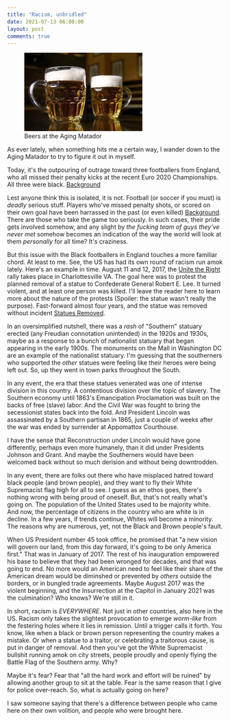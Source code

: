 ```yaml
---
title: "Racism, unbridled" 
date: 2021-07-13 06:00:00
layout: post
comments: true
---
```


<figure>
 <img src="/images/beers.jpg" alt="Two Beer Mugs">
 <figcaption>Beers at the Aging Matador</figcaption>
</figure>

As ever lately, when something hits me a certain way, I wander down to the Aging Matador to try to figure it out in myself.

Today, it's the outpouring of outrage toward three footballers from England, who all missed their penalty kicks at the recent Euro 2020 Championships. All three were black. [Background](https://www.npr.org/2021/07/12/1015239599/prince-william-and-boris-johnson-denounce-the-racist-abuse-of-englands-soccer-te)

Lest anyone think this is isolated, it is not. Football (or soccer if you must) is *deadly* serious stuff. Players who've missed penalty shots, or scored on their own goal have been harrassed in the past (or even killed) [Background](https://en.wikipedia.org/wiki/Andr%C3%A9s_Escobar). There are those who take the game too seriously. In such cases, their pride gets involved somehow, and any slight by *the fucking team of guys they've never met* somehow becomes an indication of the way the world will look at them *personally* for all time? It's craziness.

But this issue with the Black footballers in England touches a more familiar chord. At least to me. See, the US has had its own round of racism run amok lately. Here's an example in time. August 11 and 12, 2017, the [Unite the Right](https://en.wikipedia.org/wiki/Unite_the_Right_rally) rally takes place in Charlottesville VA. The goal here was to protest the planned removal of a statue to Confederate General Robert E. Lee. It turned violent, and at least one person was killed. I'll leave the reader here to learn more about the nature of the protests (Spoiler: the statue wasn't really the purpose). Fast-forward almost four years, and the statue was removed without incident [Statues Removed](https://www.cnn.com/2021/07/10/us/charlottesville-statues-coming-down/index.html).

In an oversimplified nutshell, there was a *rash* of "Southern" statuary erected (any Freudian connotation unintended) in the 1920s and 1930s, maybe as a response to a bunch of nationalist statuary that began appearing in the early 1900s. The monuments on the Mall in Washington DC are an example of the nationalist statuary. I'm guessing that the southerners who supported the *other* statues were feeling like their heroes were being left out. So, up they went in town parks throughout the South.

In any event, the era that these statues venerated was one of intense division in this country. A contentious division over the topic of slavery. The Southern economy until 1863's Emancipation Proclamation was built on the backs of free (slave) labor. And the Civil War was fought to bring the secessionist states back into the fold. And President Lincoln was assassinated by a Southern partisan in 1865, just a couple of weeks after the war was ended by surrender at Appomattox Courthouse.

I have the sense that Reconstruction under Lincoln would have gone differently, perhaps even more humanely, than it did under Presidents Johnson and Grant. And maybe the Southerners would have been welcomed back without so much derision and without being downtrodden.

In any event, there are folks out there who have misplaced hatred toward black people (and brown people), and they want to fly their White Supremacist flag high for all to see. I guess as an ethos goes, there's nothing wrong with being proud of oneself. But, that's not really what's going on. The population of the United States used to be majority white. And now, the percentage of citizens in the country who are white is in decline. In a few years, if trends continue, Whites will become a minority. The reasons why are numerous, yet, not the Black and Brown people's fault.

When US President number 45 took office, he promised that "a new vision will govern our land, from this day forward, it's going to be only America first." That was in January of 2017. The rest of his inauguration empowered his base to believe that they had been wronged for decades, and that was going to end. No more would an American need to feel like their share of the American dream would be diminshed or prevented by *others* outside the borders, or in bungled trade agreements. Maybe August 2017 was the violent beginning, and the Insurrection at the Capitol in January 2021 was the culmination? Who knows? We're still in it.

In short, racism is *EVERYWHERE*. Not just in other countries, also here in the US. Racism only takes the slightest provocation to emerge *worm-like* from the festering holes where it lies in remission. Until a trigger calls it forth. You know, like when a black or brown person representing the country makes a mistake. Or when a statue to a traitor, or celebrating a traitorous cause, is put in danger of removal. And then you've got the White Supremacist bullshit running amok on city streets, people proudly and openly flying the Battle Flag of the Southern army. Why?

Maybe it's fear? Fear that "all the hard work and effort will be ruined" by allowing another group to sit at the table. Fear is the same reason that I give for police over-reach. So, what is actually going on here? 

I saw someone saying that there's a difference between people who came here on their own volition, and people who were brought here.
